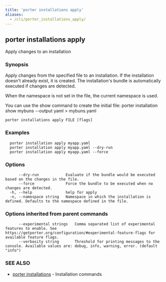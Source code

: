 ```yaml
---
title: 'porter installations apply'
aliases:
  - /cli/porter_installations_apply/
---
```


## porter installations apply

Apply changes to an installation

### Synopsis

Apply changes from the specified file to an installation. If the installation doesn't already exist, it is created.
The installation's bundle is automatically executed if changes are detected.

When the namespace is not set in the file, the current namespace is used.

You can use the show command to create the initial file:
  porter installation show mybuns --output yaml > mybuns.yaml


```
porter installations apply FILE [flags]
```

### Examples

```
  porter installation apply myapp.yaml
  porter installation apply myapp.yaml --dry-run
  porter installation apply myapp.yaml --force
```

### Options

```
      --dry-run            Evaluate if the bundle would be executed based on the changes in the file.
      --force              Force the bundle to be executed when no changes are detected.
  -h, --help               help for apply
  -n, --namespace string   Namespace in which the installation is defined. Defaults to the namespace defined in the file.
```

### Options inherited from parent commands

```
      --experimental strings   Comma separated list of experimental features to enable. See https://getporter.org/configuration/#experimental-feature-flags for available feature flags.
      --verbosity string       Threshold for printing messages to the console. Available values are: debug, info, warning, error. (default "info")
```

### SEE ALSO

* [porter installations](/cli/porter_installations/)	 - Installation commands


